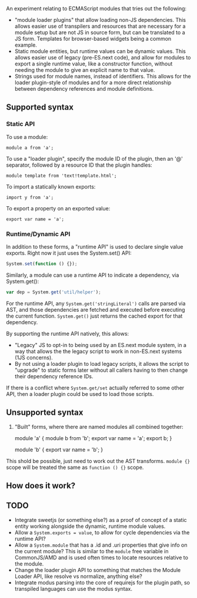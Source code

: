 An experiment relating to ECMAScript modules that tries out the following:

* "module loader plugins" that allow loading non-JS dependencies. This allows
easier use of transpilers and resources that are necessary for a module setup
but are not JS in source form, but can be translated to a JS form. Templates
for browser-based widgets being a common example.
* Static module entities, but runtime values can be dynamic values. This allows
easier use of legacy (pre-ES.next code), and allow for modules to export a single
runtime value, like a constructor function, without needing the module to
give an explicit name to that value.
* Strings used for module names, instead of identifiers. This allows for the
loader plugin-style of modules and for a more direct relationship between
dependency references and module definitions.

## Supported syntax

### Static API

To use a module:

    module a from 'a';

To use a "loader plugin", specify the module ID of the plugin, then an '@'
separator, followed by a resource ID that the plugin handles:

    module template from 'text!template.html';

To import a statically known exports:

    import y from 'a';

To export a property on an exported value:

    export var name = 'a';

### Runtime/Dynamic API

In addition to these forms, a "runtime API" is used to declare single value
exports. Right now it just uses the System.set() API:

```javascript
System.set(function () {});
```

Similarly, a module can use a runtime API to indicate a dependency, via
System.get():

```javascript
var dep = System.get('util/helper');
```

For the runtime API, any `System.get('stringLiteral')` calls are parsed via
AST, and those dependencies are fetched and executed before executing the
current function. `System.get()` just returns the cached export for that
dependency.

By supporting the runtime API natively, this allows:

* "Legacy" JS to opt-in to being used by an ES.next module system, in a way that
allows the the legacy script to work in non-ES.next systems (1JS concerns).
* By not using a loader plugin to load legacy scripts, it allows the script to
"upgrade" to static forms later without all callers having to then change their
dependency reference IDs.

If there is a conflict where `System.get/set` actually referred to some other API,
then a loader plugin could be used to load those scripts.

## Unsupported syntax

1) "Built" forms, where there are named modules all combined together:

    module 'a' {
        module b from 'b';
        export var name = 'a';
        export b;
    }

    module 'b' {
        export var name = 'b';
    }

This shold be possible, just need to work out the AST transforms. `module {}`
scope will be treated the same as `function () {}` scope.

## How does it work?


## TODO

* Integrate sweetjs (or something else?) as a proof of concept of a static
entity working alongside the dynamic, runtime module values.
* Allow a `System.exports = value`, to allow for cycle dependencies via the
runtime API?
* Allow a `System.module` that has a .id and .uri properties that give info on
the current module? This is similar to the `module` free variable in CommonJS/AMD
and is used often times to locate resources relative to the module.
* Change the loader plugin API to something that matches the Module Loader API,
like resolve vs normalize, anything else?
* Integrate modus parsing into the core of requirejs for the plugin path,
so transpiled languages can use the modus syntax.
